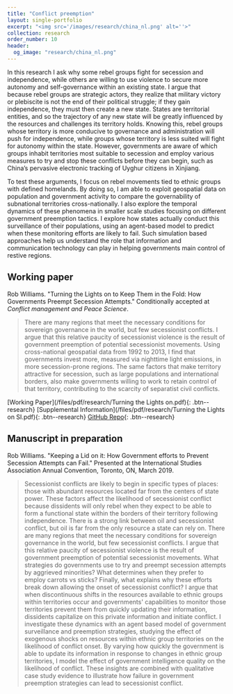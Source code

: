 ```yaml
---
title: "Conflict preemption"
layout: single-portfolio
excerpt: "<img src='/images/research/china_nl.png' alt=''>"
collection: research
order_number: 10
header: 
  og_image: "research/china_nl.png"
---
```


In this research I ask why some rebel groups fight for secession and independence, while others are willing to use violence to secure more autonomy and self-governance within an existing state. I argue that because rebel groups are strategic actors, they realize that military victory or plebiscite is not the end of their political struggle; if they gain independence, they must then create a new state. States are territorial entities, and so the trajectory of any new state will be greatly influenced by the resources and challenges its territory holds. Knowing this, rebel groups whose territory is more conducive to governance and administration will push for independence, while groups whose territory is less suited will fight for autonomy within the state. However, governments are aware of which groups inhabit territories most suitable to secession and employ various measures to try and stop these conflicts before they can begin, such as China’s pervasive electronic tracking of Uyghur citizens in Xinjiang.

To test these arguments, I focus on rebel movements tied to ethnic groups with defined homelands. By doing so, I am able to exploit geospatial data on population and government activity to compare the governability of subnational territories cross-nationally. I also explore the temporal dynamics of these phenomena in smaller scale studies focusing on different government preemption tactics. I explore how states actually conduct this surveillance of their populations, using an agent-based model to predict when these monitoring efforts are likely to fail. Such simulation based approaches help us understand the role that information and communication technology can play in helping governments main control of restive regions.

## Working paper

Rob Williams. "Turning the Lights on to Keep Them in the Fold: How Governments Preempt Secession Attempts." Conditionally accepted at *Conflict management and Peace Science*.

> There are many regions that meet the necessary conditions for sovereign governance in the world, but few secessionist conflicts. I argue that this relative paucity of secessionist violence is the result of government preemption of potential secessionist movements. Using cross-national geospatial data from 1992 to 2013, I find that governments invest more, measured via nighttime light emissions, in more secession-prone regions. The same factors that make territory attractive for secession, such as large populations and international borders, also make governments willing to work to retain control of that territory, contributing to the scarcity of separatist civil conflicts.

[Working Paper](/files/pdf/research/Turning the Lights on.pdf){: .btn--research} [Supplemental Information](/files/pdf/research/Turning the Lights on SI.pdf){: .btn--research} [GitHub Repo](https://github.com/jayrobwilliams/conflict-preemption){: .btn--research}

## Manuscript in preparation

Rob Williams. "Keeping a Lid on it: How Government efforts to Prevent Secession Attempts can Fail." Presented at the International Studies Association Annual Convention, Toronto, ON, March 2019.

> Secessionist conflicts are likely to begin in specific types of places: those with abundant resources located far from the centers of state power. These factors affect the likelihood of secessionist conflict because dissidents will only rebel when they expect to be able to form a functional state within the borders of their territory following independence. There is a strong link between oil and secessionist conflict, but oil is far from the only resource a state can rely on. There are many regions that meet the necessary conditions for sovereign governance in the world, but few secessionist conflicts. I argue that this relative paucity of secessionist violence is the result of government preemption of potential secessionist movements. What strategies do governments use to try and preempt secession attempts by aggrieved minorities? What determines when they prefer to employ carrots vs sticks? Finally, what explains why these efforts break down allowing the onset of secessionist conflict? I argue that when discontinuous shifts in the resources available to ethnic groups within territories occur and governments' capabilities to monitor those territories prevent them from quickly updating their information, dissidents capitalize on this private information and initiate conflict. I investigate these dynamics with an agent based model of government surveillance and preemption strategies, studying the effect of exogenous shocks on resources within ethnic group territories on the likelihood of conflict onset. By varying how quickly the government is able to update its information in response to changes in ethnic group territories, I model the effect of government intelligence quality on the likelihood of conflict. These insights are combined with qualitative case study evidence to illustrate how failure in government preemption strategies can lead to secessionist conflict.